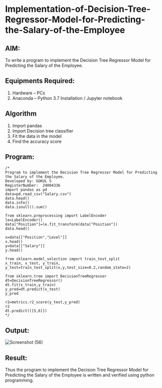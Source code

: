 # Implementation-of-Decision-Tree-Regressor-Model-for-Predicting-the-Salary-of-the-Employee

## AIM:
To write a program to implement the Decision Tree Regressor Model for Predicting the Salary of the Employee.

## Equipments Required:
1. Hardware – PCs
2. Anaconda – Python 3.7 Installation / Jupyter notebook

## Algorithm
1. Import pandas
2. Import Decision tree classifier
3. Fit the data in the model
4. Find the accuracy score

## Program:
```
/*
Program to implement the Decision Tree Regressor Model for Predicting the Salary of the Employee.
Developed by: GOKUL S
RegisterNumber:  24004336
import pandas as pd
data=pd.read_csv("Salary.csv")
data.head()
data.info()
data.isnull().sum()

from sklearn.preprocessing import LabelEncoder
le=LabelEncoder()
data["Position"]=le.fit_transform(data["Position"])
data.head()

x=data[["Position","Level"]]
x.head()
y=data[["Salary"]]
y.head()

from sklearn.model_selection import train_test_split
x_train, x_test, y_train, y_test=train_test_split(x,y,test_size=0.2,random_state=2)

from sklearn.tree import DecisionTreeRegressor
dt=DecisionTreeRegressor()
dt.fit(x_train,y_train)
y_pred=dt.predict(x_test)
y_pred

r2=metrics.r2_score(y_test,y_pred)
r2
dt.predict([[5,6]])
*/
```

## Output:
![Screenshot (56)](https://github.com/user-attachments/assets/cdec34cf-ee98-42ad-be2c-8ee55c30fa90)




## Result:
Thus the program to implement the Decision Tree Regressor Model for Predicting the Salary of the Employee is written and verified using python programming.
